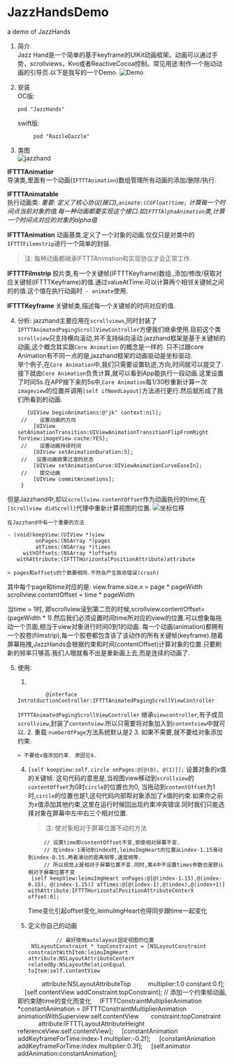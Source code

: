 # JazzHandsDemo
a demo of JazzHands

1. 简介  
	Jazz Hand是一个简单的基于keyframe的UIKit动画框架。动画可以通过手势，scrollviews，Kvo或者ReactiveCocoa控制。常见用途:制作一个拖动动画的引导页.以下是我写的一个Demo.
	![Demo](https://cl.ly/0m1F1B3S1D0a/download/Screen%20Recording%202016-10-29%20at%2010.21%20PM.gif)  
2. 安装  
	OC版:  

       pod "JazzHands"

	swift版:  

			pod "RazzleDazzle"

3.  类图  
  ![jazzhand](https://cl.ly/2U1G2c3o2G3j/download/Class%20Diagram.png)

  **IFTTTAnimatior**   
  导演类,里面有一个动画(`IFTTTAnimation`)数组管理所有动画的添加/删除/执行.  

  **IFTTTAnimatable**   
  执行动画类.
  *重要: 定义了核心协议(接口),`animate:(CGFloat)time;` 计算每一个时间点当前对象的值.每一种动画都要实现这个接口.如`IFTTTAlphaAnimation`类,计算一个时间点对应的对象的alpha值*

  **IFTTTAnimation**
  动画基类,定义了一个对象的动画.仅仅只是对类中的`IFTTTFilemstrip`进行一个简单的封装.

  >注: 每种动画都继承IFTTTAnimation和实现<IFTTTAnimatable>协议才会正常工作.

  **IFTTTFilmstrip**
  胶片类,有一个关键帧(IFTTTKeyframe)数组.,添加/修改/获取对应关键帧(IFTTTKeyframe)的值.通过valueAtTime:可以计算两个相邻关键帧之间的的值.这个值在执行动画时` - animate`使用.

  **IFTTTKeyframe**
  关键帧类,描述每一个关键帧的时间对应的值.  

4. 分析:
jazzhand主要应用在`scrollviews`,同时封装了`IFTTTAnimatedPagingScrollViewController`方便我们继承使用.目前这个类`scrollview`只支持横向滚动,并不支持纵向滚动.jazzhand框架是基于关键帧的动画,这个概念其实跟`Core Animation` 的概念是一样的. 只不过跟core Animation有不同一点的是,jazzhand框架的动画驱动是坐标驱动.  
举个例子,在`Core Animation`中,我们只需要设置轨迹,方向,时间就可以提交了.接下就由`Core Animation`负责计算,就可以看到App能执行一段动画.这里设置了时间5s.在APP接下来的5s中,`Core Animation`每1/30秒重新计算一次`imageview`的位置并调用`[self ifNeedLayout]`方法进行更行.然后就形成了我们所看到的动画.

		  [UIView beginAnimations:@"jk" context:nil];
		//    设置动画的方向
		    [UIView setAnimationTransition:UIViewAnimationTransitionFlipFromRight forView:imageView cache:YES];
		//    设置动画持续时间
		    [UIView setAnimationDuration:5];
		//   设置动画效果过渡的状态
		    [UIView setAnimationCurve:UIViewAnimationCurveEaseIn];
		//    提交动画
		    [UIView commitAnimations];
		}

  但是Jazzhand中,却以`scrollview.contentOffset`作为动画执行的time,在`[scrollview didScroll]`代理中重新计算视图的位置.
![坐标位移](https://cl.ly/2G3C1y170g3o/download/x-zhou.png)  

	在Jazzhand中有一个重要的方法
  ````
  - (void)keepView:(UIView *)view
           onPages:(NSArray *)pages
           atTimes:(NSArray *)times
       withOffsets:(NSArray *)offsets    
     withAttribute:(IFTTTHorizontalPositionAttribute)attribute
  ````

	> pages和offsets的个数要相同.不然会产生致命错误(crash)

  其中每个page和time对应的是:
  view.frame.size.x = page * pageWidth
  scrollview.contentOffset = time * pageWidth

  当time = 1时, 即scrollview滚到第二页的时候,scrollview.contentOffset=(pageWidth * 1).然后我们必须设置时间time所对应的view的位置.可以想象每拖动一个页面,相当于view对象进行时间0到1的动画.
每一个动画(animation)都拥有一个胶卷(filmstrip),每一个胶卷都包含该了该动作的所有关键帧(keyframe).随着屏幕拖拽,JazzHands会根据约束和时间(contentOffset)计算对象的位置.只要刷新的频率只够高.我们人眼就看不出是重新画上去,而是连续的动画了.

5. 使用:

	1.  

	            @interface IntrotductionController:IFTTTAnimatedPagingScrollViewController

	`IFTTTAnimatedPagingScrollViewController`
	继承`viewcontroller`,有子成员`scrollview`,封装了`contentview`.所以只需要将对象加入到`contentview`中就可以.
	2. 重载 `numberOfPage`方法系统默认是2
	3. 如果不需要,就不要给对象添加约束.  

	   > 不要给x值添加约束. 原因见4.

	4. `[self keepView:self.circle onPages:@[@(0), @(1)]];` 设置对象的x值的关键帧. 这句代码的意思是,当视图view移动到`scrollview`的`contentOffset`为0时`circle`的位置也为0, 当拖动到`contentOffset`为1时,`circle`的位置也是1,这句代码内部帮对象添加了x值的约束.如果你之前为x值添加其他约束,这里在运行时候回出现约束冲突错误.同时我们只能选择对象在屏幕中左中右三个相对位置.

		>注: 使对象相对于屏幕位置不动的方法   

				// 设置time即contentOffset不变,即使相对屏幕不变.
				// 在index-1滑动到index时,leimuImgHeart的位置从index-1.15滑动到index-0.15.两者滑动的距离相等,速度相等.
				// 所以视觉上是相对于屏幕位置不变.同时,第4中不设置times参数也是默认相对于屏幕位置不变
		    [self keepView:leimuImgHeart onPages:@[@(index-1.15),@(index-0.15), @(index-1.15)] atTimes:@[@(index-1),@(index),@(index+1)] withAttribute:IFTTTHorizontalPositionAttributeCenterX offset:0];  

		Time变化引起offset变化,leimuImgHeart也得同步跟time一起变化
	5. 定义你自己的动画  

					// 最好使用autolayout固定视图的位置
	        NSLayoutConstraint * topConstraint = [NSLayoutConstraint constraintWithItem:leimuImgHeart      attribute:NSLayoutAttributeCenterY                      relatedBy:NSLayoutRelationEqual                  toItem:self.contentView
	              attribute:NSLayoutAttributeTop          multiplier:1.0 constant:0.f];
		    [self.contentView addConstraint:topConstraint];
		    // 添加一个约束帧动画,即约束随time的变化而变化
		    IFTTTConstraintMultiplierAnimation *constantAnimation = [IFTTTConstraintMultiplierAnimation animationWithSuperview:self.contentView         constraint:topConstraint                attribute:IFTTTLayoutAttributeHeight             referenceView:self.contentView];
		    [constantAnimation addKeyframeForTime:index-1 multiplier:-0.2f];
		    [constantAnimation addKeyframeForTime:index multiplier:0.3f];
		    [self.animator addAnimation:constantAnimation];

